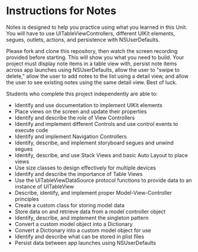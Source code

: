 # Instructions for Notes

Notes is designed to help you practice using what you learned in this Unit. You will have to use UITableViewControllers, different UIKit elements, segues, outlets, actions, and persistence with NSUserDefaults.

Please fork and clone this repository, then watch the screen recording provided before starting. This will show you what you need to build. Your project must display note items in a table view with, persist note items across app launches using NSUserDefaults, allow the user to "swipe to delete," allow the user to add notes to the list using a detail view, and allow the user to see existing notes using the same detail view. Best of luck.

Students who complete this project independently are able to:
  * Identify and use documentation to implement UIKit elements
  * Place views on the screen and update their properties
  * Identify and describe the role of View Controllers
  * Identify and implement different Controls and use control events to execute code
  * Identify and implement Navigation Controllers
  * Identify, describe, and implement storyboard segues and unwind segues
  * Identify, describe, and use Stack Views and basic Auto Layout to place views
  * Use size classes to design effectively for multiple devices
  * Identify and describe the importance of Table Views
  * Use the UITableViewDataSource protocol functions to provide data to an instance of UITableView
  * Describe, identify, and implement proper Model-View-Controller principles
  * Create a custom class for storing model data
  * Store data on and retrieve data from a model controller object
  * Identify, describe, and implement the singleton pattern
  * Convert a custom model object into a Dictionary
  * Convert a Dictionary into a custom model object for use
  * Identify and describe what can be stored in plist files
  * Persist data between app launches using NSUserDefaults